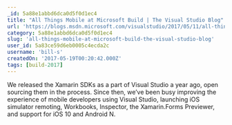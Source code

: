 ```yaml
---
_id: 5a88e1abbd6dca0d5f0d1ec4
title: "All Things Mobile at Microsoft Build | The Visual Studio Blog"
url: 'https://blogs.msdn.microsoft.com/visualstudio/2017/05/11/all-things-mobile-at-microsoft-build/'
category: 5a88e1abbd6dca0d5f0d1ec4
slug: 'all-things-mobile-at-microsoft-build-the-visual-studio-blog'
user_id: 5a83ce59d6eb0005c4ecda2c
username: 'bill-s'
createdOn: '2017-05-19T00:20:42.000Z'
tags: [build-2017]
---
```


We released the Xamarin SDKs as a part of Visual Studio a year ago, open sourcing them in the process. Since then, we’ve been busy improving the experience of mobile developers using Visual Studio, launching iOS simulator remoting, Workbooks, Inspector, the Xamarin.Forms Previewer, and support for iOS 10 and Android N.
